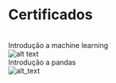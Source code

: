# Certificados
<br>Introdução a machine learning</br>
![alt text](https://github.com/ColdmaterL/Certificados/blob/main/Lucas%20Mendon%C3%A7a%20-%20Intro%20to%20Machine%20Learning.png)
<br>Introdução a pandas</br>
![alt_text](https://github.com/ColdmaterL/Certificados/blob/main/Lucas%20Mendon%C3%A7a%20-%20Pandas.png)
